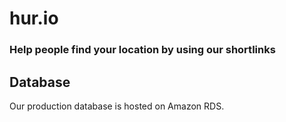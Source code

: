 # hur.io

### Help people find your location by using our shortlinks




## Database

Our production database is hosted on Amazon RDS.
